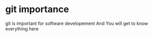 # git importance
git is important for software developement
And You will get to know everything here
